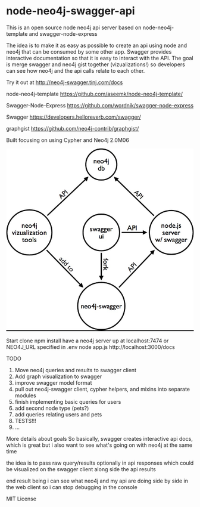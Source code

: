 node-neo4j-swagger-api
=====================

This is an open source node neo4j api server based on node-neo4j-template and swagger-node-express

The idea is to make it as easy as possible to create an api using node and neo4j that can be consumed by some other app. Swagger provides interactive documentation so that it is easy to interact with the API. The goal is merge swagger and neo4j gist together (vizualizations!) so developers can see how neo4j and the api calls relate to each other.


Try it out at http://neo4j-swagger.tinj.com/docs


node-neo4j-template
https://github.com/aseemk/node-neo4j-template/


Swagger-Node-Express
https://github.com/wordnik/swagger-node-express

Swagger
https://developers.helloreverb.com/swagger/

graphgist
https://github.com/neo4j-contrib/graphgist/


Built focusing on using Cypher and Neo4j 2.0M06

![Neo4j-Swagger Diagram](/views/img/neo4j-swagger.jpg "Neo4j-Swagger Diagram")


Start
clone
npm install
have a neo4j server up at localhost:7474 or NEO4J_URL specified in .env
node app.js
http://localhost:3000/docs


TODO

1. Move neo4j queries and results to swagger client
2. Add graph visualization to swagger
3. improve swagger model format
4. pull out neo4j-swagger client, cypher helpers, and mixins into separate modules
5. finish implementing basic queries for users
6. add second node type (pets?)
7. add queries relating users and pets
8. TESTS!!!
9. ...


More details about goals
So basically, swagger creates interactive api docs, which is great but i also want to see what's going on with neo4j at the same time

the idea is to pass raw query/results optionally in api responses which could be visualized on the swagger client along side the api results

end result being i can see what neo4j and my api are doing side by side in the web client so i can stop debugging in the console




MIT License